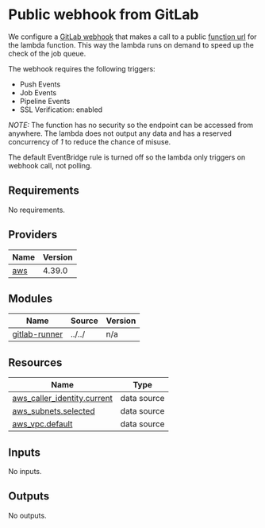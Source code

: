 # Public webhook from GitLab

We configure a [GitLab webhook](https://docs.gitlab.com/ee/user/project/integrations/webhooks.html) that makes a call to
a public [function url](https://docs.aws.amazon.com/lambda/latest/dg/lambda-urls.html) for the lambda function. This way
the lambda runs on demand to speed up the check of the job queue.

The webhook requires the following triggers:

* Push Events
* Job Events
* Pipeline Events
* SSL Verification: enabled

_NOTE:_ The function has no security so the endpoint can be accessed from anywhere. The lambda does not output any data
and has a reserved concurrency of _1_ to reduce the chance of misuse.

The default EventBridge rule is turned off so the lambda only triggers on webhook call, not polling.

<!-- BEGIN_TF_DOCS -->
## Requirements

No requirements.

## Providers

| Name | Version |
|------|---------|
| <a name="provider_aws"></a> [aws](#provider\_aws) | 4.39.0 |

## Modules

| Name | Source | Version |
|------|--------|---------|
| <a name="module_gitlab-runner"></a> [gitlab-runner](#module\_gitlab-runner) | ../../ | n/a |

## Resources

| Name | Type |
|------|------|
| [aws_caller_identity.current](https://registry.terraform.io/providers/hashicorp/aws/latest/docs/data-sources/caller_identity) | data source |
| [aws_subnets.selected](https://registry.terraform.io/providers/hashicorp/aws/latest/docs/data-sources/subnets) | data source |
| [aws_vpc.default](https://registry.terraform.io/providers/hashicorp/aws/latest/docs/data-sources/vpc) | data source |

## Inputs

No inputs.

## Outputs

No outputs.
<!-- END_TF_DOCS -->
